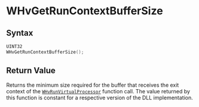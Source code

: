 # WHvGetRunContextBufferSize

## Syntax

```C
UINT32 
WHvGetRunContextBufferSize(); 
```

## Return Value
Returns the minimum size required for the buffer that receives the exit context of the [`WHvRunVirtualProcessor`](WHvRunVirtualProcessor.md) function call. The value returned by this function is constant for a respective version of the DLL implementation.
  

